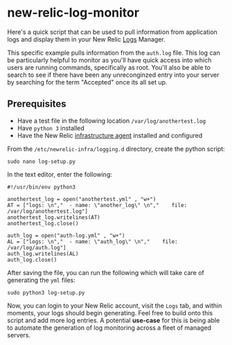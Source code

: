 # new-relic-log-monitor

Here's a quick script that can be used to pull information from application logs and display them in your New Relic [Logs](https://docs.newrelic.com/docs/logs/log-management/get-started/get-started-log-management)  Manager.

This specific example pulls information from the `auth.log` file. This log can be particularly helpful to monitor as you'll have quick access into which users are running commands, specifically as root. You'll also be able to search to see if there have been any unreconginzed entry into your server by searching for the term "Accepted" once its all set up.

## Prerequisites
* Have a test file in the following location `/var/log/anothertest.log`
* Have `python 3` installed
* Have the New Relic [infrastructure agent](https://docs.newrelic.com/docs/infrastructure/install-infrastructure-agent) installed and configured

From the `/etc/newrelic-infra/logging.d` directory, create the python script:
```
sudo nano log-setup.py
```

In the text editor, enter the following:
```
#!/usr/bin/env python3

anothertest_log = open("anothertest.yml" , "w+")
AT = ["logs: \n","  - name: \"another_log\" \n","    file: /var/log/anothertest.log"]
anothertest_log.writelines(AT)
anothertest_log.close()

auth_log = open("auth-log.yml" , "w+")
AL = ["logs: \n","  - name: \"auth_log\" \n","    file: /var/log/auth.log"]
auth_log.writelines(AL)
auth_log.close()
```

After saving the file, you can run the following which will take care of generating the `yml` files:
```
sudo python3 log-setup.py
```


Now, you can login to your New Relic account, visit the `Logs` tab, and within moments, your logs should begin generating. Feel free to build onto this script and add more log entries. A potential **use-case** for this is being able to automate the generation of log monitoring across a fleet of managed servers.
